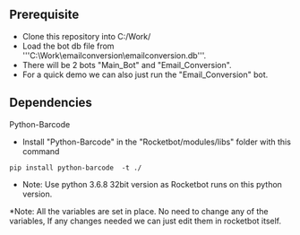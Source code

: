 ## Prerequisite

* Clone this repository into C:/Work/
* Load the bot db file from '''C:\Work\emailconversion\emailconversion.db'''.
* There will be 2 bots "Main_Bot" and "Email_Conversion".
* For a quick demo we can also just run the "Email_Conversion" bot. 

## Dependencies
   Python-Barcode
* Install "Python-Barcode" in the "Rocketbot/modules/libs" folder with this command 

``` pip install python-barcode  -t ./ ```
* Note: Use python 3.6.8 32bit version as Rocketbot runs on this python version.


*Note: All the variables are set in place. No need to change any of the variables, If any changes needed we can just edit them in rocketbot itself.

